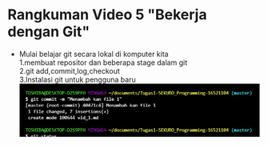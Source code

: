 # Rangkuman Video 5 "Bekerja dengan Git"
* Mulai belajar git secara lokal di komputer kita  
1.membuat repositor dan beberapa stage dalam git   
2.git add,commit,log,checkout  
3.Instalasi git untuk pengguna baru  
![vid2](vid_1_foto.jpg)
